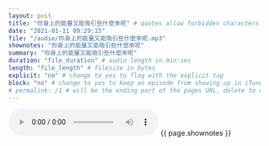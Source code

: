```yaml
---
layout: post
title: "你身上的能量又能吸引些什麼來呢" # quotes allow forbidden characters like the colon
date: "2021-01-11 09:29:15"
file: "/audio/你身上的能量又能吸引些什麼來呢.mp3"
shownotes: "你身上的能量又能吸引些什麼來呢"
summary: "你身上的能量又能吸引些什麼來呢"
duration: "file_duration" # audio length in min:sec
length: "file_length" # filesize in bytes
explicit: "no" # change to yes to flag with the explicit tag
block: "no" # change to yes to keep an episode from showing up in iTunes
# permalink: /1 # will be the ending part of the pages URL, delete to default to the title
---
```


<audio controls>
<source src="{{site.url}}{{site.baseurl}}{{ page.file }}" type="audio/x-mp3">
Your browser does not support the audio element.
</audio>
{{ page.shownotes }}
